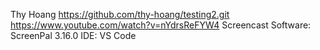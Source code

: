 Thy Hoang
https://github.com/thy-hoang/testing2.git
https://www.youtube.com/watch?v=nYdrsReFYW4
Screencast Software: ScreenPal 3.16.0
IDE: VS Code
